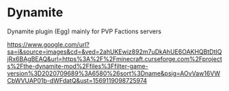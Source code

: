 # Dynamite
Dynamite plugin (Egg) mainly for PVP Factions servers

https://www.google.com/url?sa=i&source=images&cd=&ved=2ahUKEwiz892m7uDkAhUE6OAKHQBtDtIQjRx6BAgBEAQ&url=https%3A%2F%2Fminecraft.curseforge.com%2Fprojects%2Fthe-dynamite-mod%2Ffiles%3Ffilter-game-version%3D2020709689%3A6580%26sort%3Dname&psig=AOvVaw16VWCbWVUAP01b-dWFdatQ&ust=1569119098725974

